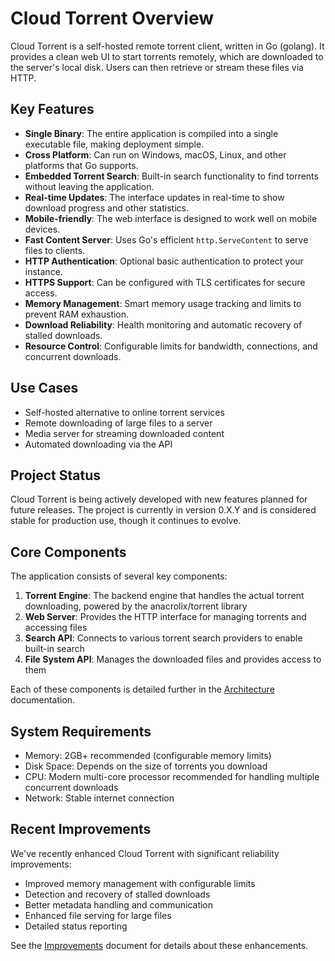 # Cloud Torrent Overview

Cloud Torrent is a self-hosted remote torrent client, written in Go (golang). It provides a clean web UI to start torrents remotely, which are downloaded to the server's local disk. Users can then retrieve or stream these files via HTTP.

## Key Features

- **Single Binary**: The entire application is compiled into a single executable file, making deployment simple.
- **Cross Platform**: Can run on Windows, macOS, Linux, and other platforms that Go supports.
- **Embedded Torrent Search**: Built-in search functionality to find torrents without leaving the application.
- **Real-time Updates**: The interface updates in real-time to show download progress and other statistics.
- **Mobile-friendly**: The web interface is designed to work well on mobile devices.
- **Fast Content Server**: Uses Go's efficient `http.ServeContent` to serve files to clients.
- **HTTP Authentication**: Optional basic authentication to protect your instance.
- **HTTPS Support**: Can be configured with TLS certificates for secure access.
- **Memory Management**: Smart memory usage tracking and limits to prevent RAM exhaustion.
- **Download Reliability**: Health monitoring and automatic recovery of stalled downloads.
- **Resource Control**: Configurable limits for bandwidth, connections, and concurrent downloads.

## Use Cases

- Self-hosted alternative to online torrent services
- Remote downloading of large files to a server
- Media server for streaming downloaded content
- Automated downloading via the API

## Project Status

Cloud Torrent is being actively developed with new features planned for future releases. The project is currently in version 0.X.Y and is considered stable for production use, though it continues to evolve.

## Core Components

The application consists of several key components:

1. **Torrent Engine**: The backend engine that handles the actual torrent downloading, powered by the anacrolix/torrent library
2. **Web Server**: Provides the HTTP interface for managing torrents and accessing files
3. **Search API**: Connects to various torrent search providers to enable built-in search
4. **File System API**: Manages the downloaded files and provides access to them

Each of these components is detailed further in the [Architecture](./architecture.md) documentation.

## System Requirements

- Memory: 2GB+ recommended (configurable memory limits)
- Disk Space: Depends on the size of torrents you download
- CPU: Modern multi-core processor recommended for handling multiple concurrent downloads
- Network: Stable internet connection

## Recent Improvements

We've recently enhanced Cloud Torrent with significant reliability improvements:
- Improved memory management with configurable limits
- Detection and recovery of stalled downloads
- Better metadata handling and communication
- Enhanced file serving for large files
- Detailed status reporting

See the [Improvements](./improvements.md) document for details about these enhancements. 